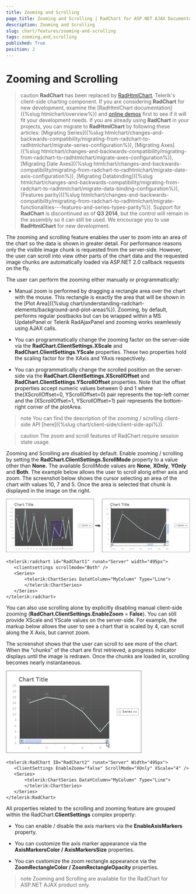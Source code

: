 ```yaml
---
title: Zooming and Scrolling
page_title: Zooming and Scrolling | RadChart for ASP.NET AJAX Documentation
description: Zooming and Scrolling
slug: chart/features/zooming-and-scrolling
tags: zooming,and,scrolling
published: True
position: 2
---
```


# Zooming and Scrolling

>caution  **RadChart** has been replaced by [RadHtmlChart](http://www.telerik.com/products/aspnet-ajax/html-chart.aspx), Telerik's client-side charting component. If you are considering **RadChart** for new development, examine the [RadHtmlChart documentation]({%slug htmlchart/overview%}) and [online demos](http://demos.telerik.com/aspnet-ajax/htmlchart/examples/overview/defaultcs.aspx) first to see if it will fit your development needs. If you are already using **RadChart** in your projects, you can migrate to **RadHtmlChart** by following these articles: [Migrating Series]({%slug htmlchart/changes-and-backwards-compatibility/migrating-from-radchart-to-radhtmlchart/migrate-series-configuration%}), [Migrating Axes]({%slug htmlchart/changes-and-backwards-compatibility/migrating-from-radchart-to-radhtmlchart/migrate-axes-configuration%}), [Migrating Date Axes]({%slug htmlchart/changes-and-backwards-compatibility/migrating-from-radchart-to-radhtmlchart/migrate-date-axis-configuration%}), [Migrating Databinding]({%slug htmlchart/changes-and-backwards-compatibility/migrating-from-radchart-to-radhtmlchart/migrate-data-binding-configuration%}), [Features parity]({%slug htmlchart/changes-and-backwards-compatibility/migrating-from-radchart-to-radhtmlchart/migrate-functionalities---features-and-series-types-parity%}). Support for **RadChart** is discontinued as of **Q3 2014**, but the control will remain in the assembly so it can still be used. We encourage you to use **RadHtmlChart** for new development.

The zooming and scrolling feature enables the user to zoom into an area of the chart so the data is shown in greater detail. For performance reasons only the visible image chunk is requested from the server-side. However, the user can scroll into view other parts of the chart data and the requested image chunks are automatically loaded via ASP.NET 2.0 callback requests on the fly.

The user can perform the zooming either manually or programmatically:

* Manual zoom is performed by dragging a rectangle area over the chart with the mouse. This rectangle is exactly the area that will be shown in the [Plot Area]({%slug chart/understanding-radchart-elements/background-and-plot-areas%}). Zooming, by default, performs regular postbacks but can be wrapped within a MS UpdatePanel or Telerik RadAjaxPanel and zooming works seamlessly using AJAX calls.

* You can programmatically change the zooming factor on the server-side via the **RadChart.ClientSettings.XScale** and **RadChart.ClientSettings.YScale** properties. These two properties hold the scaling factor for the XAxis and YAxis respectively.

* You can programmatically change the scrolled position on the server-side via the **RadChart.ClientSettings.XScrollOffset** and **RadChart.ClientSettings.YScrollOffset** properties. Note that the offset properties accept numeric values between 0 and 1 where the(XScrollOffset=0, YScrollOffset=0) pair represents the top-left corner and the (XScrollOffset=1, YScrollOffset=1) pair represents the bottom-right corner of the plotArea.

>note You can find the description of the zooming / scrolling client-side API [here]({%slug chart/client-side/client-side-api%}).

>caution The zoom and scroll features of RadChart require session state usage.

Zooming and Scrolling are disabled by default. Enable zooming / scrolling by setting the **RadChart.ClientSettings.ScrollMode** property to a value other than **None.** The available ScrollMode values are **None**, **XOnly**, **YOnly** and **Both**. The example below allows the user to scroll along either axis and zoom. The screenshot below shows the cursor selecting an area of the chart with values 10, 7 and 5. Once the area is selected that chunk is displayed in the image on the right.

![](images/radchart-features013.png)

````ASP.NET
<telerik:radchart id="RadChart1" runat="Server" width="495px">
   <clientsettings scrollmode="Both" />
   <Series>
	   <telerik:ChartSeries DataYColumn="MyColumn" Type="Line">
	   </telerik:ChartSeries>
   </Series>
</telerik:radchart>
````

You can also use scrolling alone by explicitly disabling manual client-side zooming (**RadChart.ClientSettings.EnableZoom** = **False**). You can still provide XScale and YScale values on the server-side. For example, the markup below allows the user to see a chart that is scaled by 4, can scroll along the X Axis, but cannot zoom.

The screenshot shows that the user can scroll to see more of the chart. When the "chunks" of the chart are first retrieved, a progress indicator displays until the image is redrawn. Once the chunks are loaded in, scrolling becomes nearly instantaneous.

![](images/radchart-features015.png)

````ASP.NET
<telerik:RadChart ID="RadChart2" runat="Server" Width="495px">
   <ClientSettings EnableZoom="false" ScrollMode="XOnly" XScale="4" />
   <Series>
	   <telerik:ChartSeries DataYColumn="MyColumn" Type="Line">
	   </telerik:ChartSeries>
   </Series>
</telerik:RadChart> 
````

All properties related to the scrolling and zooming feature are grouped within the RadChart.**ClientSettings** complex property:

* You can enable / disable the axis markers via the **EnableAxisMarkers** property.

* You can customize the axis marker appearance via the **AxisMarkersColor / AxisMarkersSize** properties.

* You can customize the zoom rectangle appearance via the **ZoomRectangleColor / ZoomRectangleOpacity** properties.

>note Zooming and Scrolling are available for the RadChart for ASP.NET AJAX product only.


